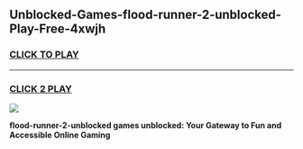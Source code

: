 
## Unblocked-Games-flood-runner-2-unblocked-Play-Free-4xwjh
<h3>
<a href="https://premium76.site?title=flood-runner-2-unblocked&ref=12A">CLICK TO PLAY</a></h3>
<hr>

<h3>
<a href="https://premium76.site?title=flood-runner-2-unblocked&ref=12A">CLICK 2 PLAY</a>
  
</h3>

<a href="https://premium76.site?title=flood-runner-2-unblocked&ref=12A"><img src="https://clearcache.store/games.png"></a>


**flood-runner-2-unblocked games unblocked: Your Gateway to Fun and Accessible Online Gaming**
